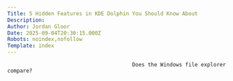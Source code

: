 ```yaml
---
Title: 5 Hidden Features in KDE Dolphin You Should Know About
Description: 
Author: Jordan Gloor
Date: 2025-09-04T20:30:15.000Z
Robots: noindex,nofollow
Template: index
---
```


                                            Does the Windows file explorer compare?
                                        